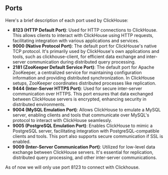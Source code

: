 ## Ports

Here's a brief description of each port used by ClickHouse:

- **8123 (HTTP Default Port)**: Used for HTTP connections to ClickHouse. This allows clients to interact with ClickHouse using HTTP requests, facilitating integration with various applications and services.
- **9000 (Native Protocol Port)**: The default port for ClickHouse's native TCP protocol. It's primarily used by ClickHouse's own applications and tools, such as clickhouse-client, for efficient data exchange and inter-server communication during distributed query processing.
- **2181 (ZooKeeper Default Service Port)**: The default port for Apache ZooKeeper, a centralized service for maintaining configuration information and providing distributed synchronization. In ClickHouse setups, ZooKeeper coordinates distributed processes like replication.
- **9444 (Inter-Server HTTPS Port)**: Used for secure inter-server communication over HTTPS. This port ensures that data exchanged between ClickHouse servers is encrypted, enhancing security in distributed environments.
- **9004 (MySQL Emulation Port)**: Allows ClickHouse to emulate a MySQL server, enabling clients and tools that communicate over MySQL's protocol to interact with ClickHouse seamlessly.
- **9005 (PostgreSQL Emulation Port)**: Enables ClickHouse to mimic a PostgreSQL server, facilitating integration with PostgreSQL-compatible clients and tools. This port also supports secure communication if SSL is enabled.
- **9009 (Inter-Server Communication Port)**: Utilized for low-level data exchange between ClickHouse servers. It's essential for replication, distributed query processing, and other inter-server communications.

As of now we will only use port 8123 to connect with Clickhouse.